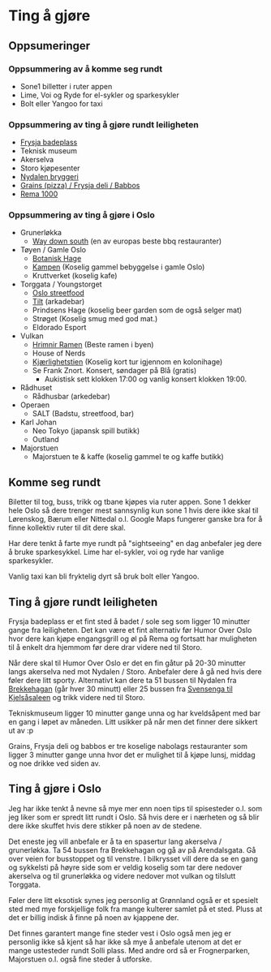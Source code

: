 # Ting å gjøre

## Oppsumeringer

### Oppsummering av å komme seg rundt

* Sone1 billetter i ruter appen
* Lime, Voi og Ryde for el-sykler og sparkesykler
* Bolt eller Yangoo for taxi

### Oppsummering av ting å gjøre rundt leiligheten

* [Frysja badeplass](https://www.google.com/maps/place/Frysja+badeplass/@59.9670937,10.7765806,17z/data=!3m1!4b1!4m6!3m5!1s0x46417162d76af6cb:0x52d0354ac0d3e712!8m2!3d59.967091!4d10.7791609!16s%2Fg%2F11f9fh20br?entry=ttu)
* Teknisk museum
* Akerselva
* Storo kjøpesenter
* [Nydalen bryggeri](https://www.google.com/maps/place/Nydalen+Bryggeri+og+Spiseri/@59.9500607,10.7619613,17z/data=!3m1!4b1!4m6!3m5!1s0x46416e1bbc1ed541:0x885436cf6d92c105!8m2!3d59.950058!4d10.7645416!16s%2Fg%2F1yg6d44g7?entry=ttu)
* [Grains (pizza) / Frysja deli / Babbos](https://www.google.com/maps/place/Grains+Bakeri+(Frysja)/@59.9659763,10.7693919,17z/data=!3m1!4b1!4m6!3m5!1s0x4641712ca08c518f:0x452713810424299d!8m2!3d59.9659736!4d10.7719722!16s%2Fg%2F11tj9v0300?entry=ttu)
* [Rema 1000](https://www.google.com/maps/place/REMA+1000+KJELSÅS/@59.9659739,10.7741642,17z/data=!3m1!4b1!4m6!3m5!1s0x464171e65d0dd261:0xf6e4eb89ab02cbda!8m2!3d59.9659712!4d10.7767445!16s%2Fg%2F1vq73fn4?entry=ttu)

### Oppsummering av ting å gjøre i Oslo

* Grunerløkka
  * [Way down south](https://www.google.com/maps/place/Way+Down+South/@59.9189723,10.7525014,17z/data=!3m2!4b1!5s0x46416e66a16cd9f3:0xfaa424d06e7b766c!4m6!3m5!1s0x46416e6894724099:0x4ba4e44929838d7b!8m2!3d59.9189696!4d10.7550817!16s%2Fg%2F11cr_dswqf?entry=ttu) (en av europas beste bbq restauranter)
* Tøyen / Gamle Oslo
  * [Botanisk Hage](https://www.google.com/maps/place/Botanisk+Hage/@59.9168754,10.7671665,17z/data=!3m1!4b1!4m6!3m5!1s0x46416ffe4c893a45:0xecc6291b2a1c84e1!8m2!3d59.9168727!4d10.7697468!16s%2Fg%2F11g0vzmmky?entry=ttu)
  * [Kampen](https://www.google.com/maps/place/Kampen+park/@59.9135926,10.7797503,16.52z/data=!4m15!1m8!3m7!1s0x46416e577d8d4ccf:0x2e90ddaa3a518264!2sKampen,+0654+Oslo!3b1!8m2!3d59.9129829!4d10.7793964!16s%2Fm%2F05p0tzq!3m5!1s0x46416e5a01cb8887:0xdd2f0fdca1bb4b0e!8m2!3d59.9150065!4d10.7798617!16s%2Fg%2F120yxnyf?entry=ttu) (Koselig gammel bebyggelse i gamle Oslo)
  * Kruttverket (koselig kafe)
* Torggata / Youngstorget
  * [Oslo streetfood](https://www.google.com/maps/place/Oslo+Street+Food/@59.9158473,10.7482589,17z/data=!3m1!4b1!4m6!3m5!1s0x46416f47978ccdff:0x5afe540932d127f4!8m2!3d59.9158446!4d10.7508392!16s%2Fg%2F11g__5f1th?entry=ttu)
  * [Tilt](https://www.google.com/maps/place/Tilt/@59.9162015,10.748131,17z/data=!3m1!4b1!4m6!3m5!1s0x46416e6238d91359:0xc909377db10812e8!8m2!3d59.9161988!4d10.7507113!16s%2Fg%2F1q5btld_b?entry=ttu) (arkadebar)
  * Prindsens Hage (koselig beer garden som de også selger mat)
  * Strøget (Koselig smug med god mat.)
  * Eldorado Esport
* Vulkan
  * [Hrimnir Ramen](https://www.google.com/maps/dir/Frysjaveien+27B,+0884+Oslo/Storo+Storsenter,+Vitaminveien+7,+9,+0485+Oslo/@59.9631633,10.7761075,15.51z/data=!4m15!4m14!1m5!1m1!1s0x464171e4716eccc7:0x43ad64f7d39a5306!2m2!1d10.7704397!2d59.9635075!1m5!1m1!1s0x46416e18689debb1:0x965ef268464b74cf!2m2!1d10.7746465!2d59.9471431!3e3!5i1?entry=ttu) (Beste ramen i byen)
  * House of Nerds
  * [Kjærlighetstien](https://www.google.com/maps/dir/Frysjaveien+27B,+0884+Oslo/Storo+Storsenter,+Vitaminveien+7,+9,+0485+Oslo/@59.9631633,10.7761075,15.51z/data=!4m15!4m14!1m5!1m1!1s0x464171e4716eccc7:0x43ad64f7d39a5306!2m2!1d10.7704397!2d59.9635075!1m5!1m1!1s0x46416e18689debb1:0x965ef268464b74cf!2m2!1d10.7746465!2d59.9471431!3e3!5i1?entry=ttu) (Koselig kort tur igjennom en kolonihage)
  * Se Frank Znort. Konsert, søndager på Blå (gratis)
    * Aukistisk sett klokken 17:00 og vanlig konsert klokken 19:00.
* Rådhuset
  * Rådhusbar (arkedebar)
* Operaen
  * SALT (Badstu, streetfood, bar)
* Karl Johan
  * Neo Tokyo (japansk spill butikk)
  * Outland
* Majorstuen
  * Majorstuen te & kaffe (koselig gammel te og kaffe butikk)

## Komme seg rundt

Biletter til tog, buss, trikk og tbane kjøpes via ruter appen. Sone 1 dekker hele Oslo så dere trenger mest sannsynlig kun sone 1 hvis dere ikke skal til Lørenskog, Bærum eller Nittedal o.l. Google Maps fungerer ganske bra for å finne kollektiv ruter til dit dere skal.

Har dere tenkt å farte mye rundt på "sightseeing" en dag anbefaler jeg dere å bruke sparkesykkel. Lime har el-sykler, voi og ryde har vanlige sparkesykler.

Vanlig taxi kan bli fryktelig dyrt så bruk bolt eller Yangoo.

## Ting å gjøre rundt leiligheten

Frysja badeplass er et fint sted å badet / sole seg som ligger 10 minutter gange fra leiligheten. Det kan være et fint alternativ før Humor Over Oslo hvor dere kan kjøpe engangsgrill og øl på Rema og fortsatt har muligheten til å enkelt dra hjemmom før dere drar videre ned til Storo.

Når dere skal til Humor Over Oslo er det en fin gåtur på 20-30 minutter langs akerselva ned mot Nydalen / Storo. Anbefaler dere å gå ned hvis dere føler dere litt sporty. Alternativt kan dere ta 51 bussen til Nydalen fra [Brekkehagan](https://www.google.com/maps/place/Brekkehagan/@59.9649977,10.7639887,17z/data=!3m1!4b1!4m6!3m5!1s0x464171e4c1476cb9:0x8bd48ccfebb0aca2!8m2!3d59.964995!4d10.766569!16s%2Fg%2F12hkbxjhn?entry=ttu) (går hver 30 minutt) eller 25 bussen fra [Svensenga til Kjelsåsaleen](https://www.google.com/maps/dir/Frysjaveien+27B,+0884+Oslo/Storo+Storsenter,+Vitaminveien+7,+9,+0485+Oslo/@59.9631633,10.7761075,15.51z/data=!4m15!4m14!1m5!1m1!1s0x464171e4716eccc7:0x43ad64f7d39a5306!2m2!1d10.7704397!2d59.9635075!1m5!1m1!1s0x46416e18689debb1:0x965ef268464b74cf!2m2!1d10.7746465!2d59.9471431!3e3!5i1?entry=ttu) og trikk videre ned til Storo.

Tekniskmuseum ligger 10 minutter gange unna og har kveldsåpent med bar en gang i løpet av måneden. Litt usikker på når men det finner dere sikkert ut av :p

Grains, Frysja deli og babbos er tre koselige nabolags restauranter som ligger 3 minutter gange unna hvor det er mulighet til å kjøpe lunsj, middag og noe drikke ved siden av.

## Ting å gjøre i Oslo

Jeg har ikke tenkt å nevne så mye mer enn noen tips til spisesteder o.l. som jeg liker som er spredt litt rundt i Oslo. Så hvis dere er i nærheten og så blir dere ikke skuffet hvis dere stikker på noen av de stedene.

Det eneste jeg vill anbefale er å ta en spasertur lang akerselva / grunerløkka. Ta 54 bussen fra Brekkehagan og gå av på Arendalsgata. Gå over veien for busstoppet og til venstre. I bilkrysset vill dere da se en gang og sykkelsti på høyre side som er veldig koselig som tar dere nedover akerselva og til grunerløkka og videre nedover mot vulkan og tilslutt Torggata.

Føler dere litt eksotisk synes jeg personlig at Grønnland også er et spesielt sted med mye forskjellige folk fra mange kulterer samlet på et sted. Pluss at det er billig indisk å finne på noen av kjappene der.

Det finnes garantert mange fine steder vest i Oslo også men jeg er personlig ikke så kjent så har ikke så mye å anbefale utenom at det er mange ustesteder rundt Solli plass. Med andre ord så er Frognerparken, Majorstuen o.l. også fine steder å utforske.
